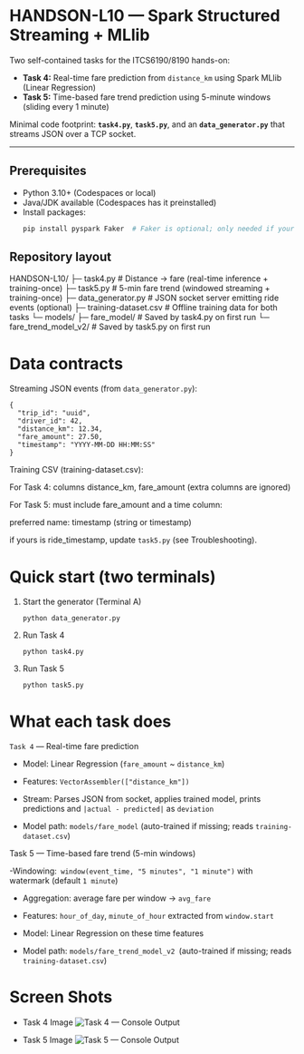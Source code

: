 # HANDSON-L10 — Spark Structured Streaming + MLlib

Two self-contained tasks for the ITCS6190/8190 hands-on:

- **Task 4:** Real-time fare prediction from `distance_km` using Spark MLlib (Linear Regression)
- **Task 5:** Time-based fare trend prediction using 5-minute windows (sliding every 1 minute)

Minimal code footprint: **`task4.py`**, **`task5.py`**, and an  **`data_generator.py`** that streams JSON over a TCP socket.

---

## Prerequisites

- Python 3.10+ (Codespaces or local)
- Java/JDK available (Codespaces has it preinstalled)
- Install packages:
  ```bash
  pip install pyspark Faker  # Faker is optional; only needed if your generator imports it

## Repository layout
HANDSON-L10/
├─ task4.py                   # Distance → fare (real-time inference + training-once)
├─ task5.py                   # 5-min fare trend (windowed streaming + training-once)
├─ data_generator.py          # JSON socket server emitting ride events (optional)
├─ training-dataset.csv       # Offline training data for both tasks
└─ models/
   ├─ fare_model/             # Saved by task4.py on first run
   └─ fare_trend_model_v2/    # Saved by task5.py on first run

# Data contracts

Streaming JSON events (from ` data_generator.py `):

```
{
  "trip_id": "uuid",
  "driver_id": 42,
  "distance_km": 12.34,
  "fare_amount": 27.50,
  "timestamp": "YYYY-MM-DD HH:MM:SS"
}
```


Training CSV (training-dataset.csv):

For Task 4: columns distance_km, fare_amount (extra columns are ignored)

For Task 5: must include fare_amount and a time column:

preferred name: timestamp (string or timestamp)

if yours is ride_timestamp, update `task5.py` (see Troubleshooting).

# Quick start (two terminals)
1) Start the generator (Terminal A)
   ```
   python data_generator.py
   ```
3) Run Task 4
   ```
   python task4.py
   ```
5) Run Task 5
   ```
   python task5.py
   ```

# What each task does
`Task 4` — Real-time fare prediction

- Model: Linear Regression (`fare_amount` ~ `distance_km`)

- Features: `VectorAssembler(["distance_km"])`

- Stream: Parses JSON from socket, applies trained model, prints predictions and `|actual - predicted|` as `deviation`

- Model path: `models/fare_model` (auto-trained if missing; reads `training-dataset.csv`)

Task 5 — Time-based fare trend (5-min windows)

-Windowing:` window(event_time, "5 minutes", "1 minute")` with watermark (default `1 minute`)

- Aggregation: average fare per window → `avg_fare`

- Features: `hour_of_day`, `minute_of_hour` extracted from `window.start`

- Model: Linear Regression on these time features
- Model path: `models/fare_trend_model_v2 `(auto-trained if missing; reads `training-dataset.csv`)

# Screen Shots
- Task 4 Image
![Task 4 — Console Output](/task4_image.png)


- Task 5 Image
![Task 5 — Console Output](/task5_image.png)


   
